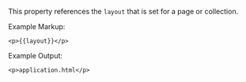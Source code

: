 This property references the `layout` that is set for a page or collection.

Example Markup:
```
<p>{{layout}}</p>
```

Example Output:  
```
<p>application.html</p>
```
